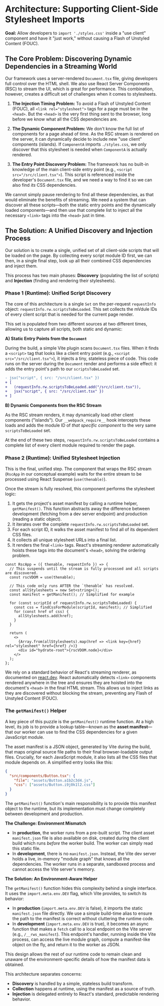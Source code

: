 # Architecture: Supporting Client-Side Stylesheet Imports

**Goal:** Allow developers to `import './styles.css'` inside a "use client" component and have it "just work," without causing a Flash of Unstyled Content (FOUC).

## The Core Problem: Discovering Dynamic Dependencies in a Streaming World

Our framework uses a server-rendered `Document.tsx` file, giving developers full control over the HTML shell. We also use React Server Components (RSC) to stream the UI, which is great for performance. This combination, however, creates a difficult set of challenges when it comes to stylesheets.

1.  **The Injection Timing Problem:** To avoid a Flash of Unstyled Content (FOUC), all `<link rel="stylesheet">` tags for a page must be in the `<head>`. But the `<head>` is the very first thing sent to the browser, long before we know what all the CSS dependencies are.

2.  **The Dynamic Component Problem:** We don't know the full list of components for a page ahead of time. As the RSC stream is rendered on the server, it can dynamically decide to include new "use client" components (islands). If `ComponentA` imports `./styles.css`, we only discover that this stylesheet is needed when `ComponentA` is actually rendered.

3.  **The Entry Point Discovery Problem:** The framework has no built-in knowledge of the main client-side entry point (e.g., `<script src="/src/client.tsx">`). This script is referenced inside the developer's `Document.tsx` file, and we need a way to find it so we can also find *its* CSS dependencies.

We cannot simply pause rendering to find all these dependencies, as that would eliminate the benefits of streaming. We need a system that can discover all these scripts—both the static entry points and the dynamically loaded components—and then use that complete list to inject all the necessary `<link>` tags into the `<head>` just in time.

## The Solution: A Unified Discovery and Injection Process

Our solution is to create a single, unified set of all client-side scripts that will be loaded on the page. By collecting every script module ID first, we can then, in a single final step, look up all their combined CSS dependencies and inject them.

This process has two main phases: **Discovery** (populating the list of scripts) and **Injection** (finding and rendering their stylesheets).

### Phase 1 (Runtime): Unified Script Discovery

The core of this architecture is a single `Set` on the per-request `requestInfo` object: `requestInfo.rw.scriptsToBeLoaded`. This set collects the mVdule IDs of every client script that is needed for the current page render.

This set is populated from two different sources at two different times, allowing us to capture all scripts, both static and dynamic:

**A) Static Entry Points from the `Document`**

During the build, a simple Vite plugin scans `Document.tsx` files. When it finds a `<script>` tag that looks like a client entry point (e.g., `<script src="/src/client.tsx">`), it injects a tiny, stateless piece of code. This code runs on the server during the `Document` render and performs a side effect: it adds the entry point's path to our `scriptsToBeLoaded` set.

```diff
- jsx("script", { src: "/src/client.tsx" })
+ [
+   (requestInfo.rw.scriptsToBeLoaded.add("/src/client.tsx")),
+   jsx("script", { src: "/src/client.tsx" })
+ ]
```

**B) Dynamic Components from the RSC Stream**

As the RSC stream renders, it may dynamically load other client components ("islands"). Our `__webpack_require__` hook intercepts these loads and adds the module ID of *that specific component* to the very same `scriptsToBeLoaded` set.

At the end of these two steps, `requestInfo.rw.scriptsToBeLoaded` contains a complete list of every client module required to render the page.

### Phase 2 (Runtime): Unified Stylesheet Injection

This is the final, unified step. The component that wraps the RSC stream (`RscApp` in our conceptual example) waits for the entire stream to be processed using React Suspense (`use(thenable)`).

Once the stream is fully resolved, this component performs the stylesheet logic:
1.  It gets the project's asset manifest by calling a runtime helper, `getManifest()`. This function abstracts away the difference between development (fetching from a dev server endpoint) and production (reading a static object).
2.  It iterates over the complete `requestInfo.rw.scriptsToBeLoaded` set.
3.  For each script ID, it walks the asset manifest to find all of its dependent CSS files.
4.  It collects all unique stylesheet URLs into a final list.
5.  It renders the final `<link>` tags. React's streaming renderer automatically hoists these tags into the document's `<head>`, solving the ordering problem.

```tsx
const RscApp = ({ thenable, requestInfo }) => {
  // This suspends until the stream is fully processed and all scripts are discovered.
  const rscVDOM = use(thenable);

  // This code only runs AFTER the `thenable` has resolved.
  const allStylesheets = new Set<string>();
  const manifest = getManifest(); // Simplified for example

  for (const scriptId of requestInfo.rw.scriptsToBeLoaded) {
    const css = findCssForModule(scriptId, manifest); // Simplified
    for (const href of css) {
      allStylesheets.add(href);
    }
  }

  return (
    <>
      {Array.from(allStylesheets).map(href => <link key={href} rel="stylesheet" href={href} />)}
      <div id="hydrate-root">{rscVDOM.node}</div>
    </>
  );
};
```

We rely on a standard behavior of React's streaming renderer, as documented on [react.dev](https://react.dev/reference/react-dom/components/link#special-rendering-behavior). React automatically detects `<link>` components rendered anywhere in the tree and ensures they are hoisted into the document's `<head>` in the final HTML stream. This allows us to inject links as they are discovered without blocking the stream, preventing any Flash of Unstyled Content (FOUC).

### The `getManifest()` Helper

A key piece of this puzzle is the `getManifest()` runtime function. At a high level, its job is to provide a lookup table—known as the **asset manifest**—that our worker can use to find the CSS dependencies for a given JavaScript module.

The asset manifest is a JSON object, generated by Vite during the build, that maps original source file paths to their final browser-loadable output files. Crucially, for each JavaScript module, it also lists all the CSS files that module depends on. A simplified entry looks like this:

```json
{
  "src/components/Button.tsx": {
    "file": "assets/Button.a1b2c3d4.js",
    "css": ["assets/Button.i9j0k1l2.css"]
  }
}
```

The `getManifest()` function's main responsibility is to provide this manifest object to the runtime, but its implementation must change completely between development and production.

**The Challenge: Environment Mismatch**

-   In **production**, the worker runs from a pre-built script. The client asset `manifest.json` file is also available on disk, created during the client build which runs *before* the worker build. The worker can simply read this static file.
-   In **development**, there is no `manifest.json`. Instead, the Vite dev server holds a live, in-memory "module graph" that knows all the dependencies. The worker runs in a separate, sandboxed process and cannot access the Vite server's memory.

**The Solution: An Environment-Aware Helper**

The `getManifest()` function hides this complexity behind a single interface. It uses the `import.meta.env.DEV` flag, which Vite provides, to switch its behavior:

-   In **production** (`import.meta.env.DEV` is false), it imports the static `manifest.json` file directly. We use a simple build-time alias to ensure the path to the manifest is correct without cluttering the runtime code.
-   In **development** (`import.meta.env.DEV` is true), it becomes an async function that makes a `fetch` call to a local endpoint on the Vite server (e.g., `/__rws_manifest`). This endpoint's handler, running inside the Vite process, can access the live module graph, compute a manifest-like object on the fly, and return it to the worker as JSON.

This design allows the rest of our runtime code to remain clean and unaware of the environment-specific details of how the manifest data is obtained.

This architecture separates concerns:
-   **Discovery** is handled by a simple, stateless build transform.
-   **Collection** happens at runtime, using the manifest as a source of truth.
-   **Injection** is delegated entirely to React's standard, predictable rendering behavior.
